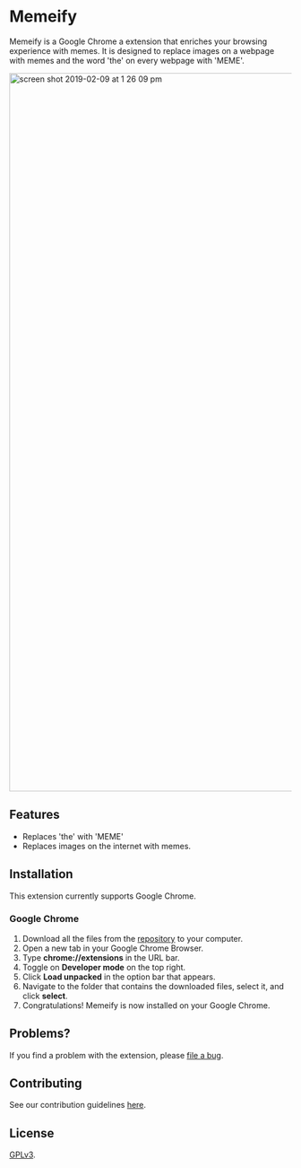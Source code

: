 # Memeify

Memeify is a Google Chrome a extension that enriches your browsing experience with memes. It is designed to replace images on a webpage with memes and the word 'the' on every webpage with 'MEME'. 

<img width="1280" alt="screen shot 2019-02-09 at 1 26 09 pm" src="https://user-images.githubusercontent.com/25830350/52524889-00a0ac80-2c70-11e9-97ec-e3b30511a803.png">

## Features

- Replaces 'the' with 'MEME'
- Replaces images on the internet with memes.


## Installation

This extension currently supports Google Chrome.

### Google Chrome
1. Download all the files from the [repository](https://github.com/nyu-ossd-s19/memeify-team-1) to your computer.  
2. Open a new tab in your Google Chrome Browser.
3. Type **chrome://extensions** in the URL bar.
4. Toggle on **Developer mode** on the top right.
5. Click **Load unpacked** in the option bar that appears.
6. Navigate to the folder that contains the downloaded files, select it, and click **select**.
7. Congratulations! Memeify is now installed on your Google Chrome.

## Problems?

If you find a problem with the extension, please [file a bug](https://github.com/nyu-ossd-s19/memeify-team-1/issues/new).

## Contributing

See our contribution guidelines [here](https://github.com/nyu-ossd-s19/memeify-team-1/blob/master/CONTRIBUTING.md).

## License

[GPLv3](https://github.com/nyu-ossd-s19/memeify-team-1/blob/master/LICENSE).
